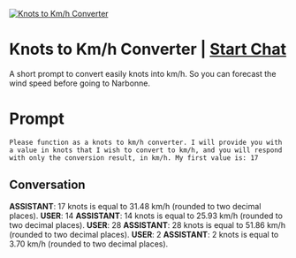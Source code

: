 
[![Knots to Km/h Converter](https://flow-user-images.s3.us-west-1.amazonaws.com/prompt/undefined/1686086699117)](https://gptcall.net/chat.html?data=%7B%22contact%22%3A%7B%22id%22%3A%22Bri4G1frqBuu3I5RkadCb%22%2C%22flow%22%3Atrue%7D%7D)
# Knots to Km/h Converter | [Start Chat](https://gptcall.net/chat.html?data=%7B%22contact%22%3A%7B%22id%22%3A%22Bri4G1frqBuu3I5RkadCb%22%2C%22flow%22%3Atrue%7D%7D)
A short prompt to convert easily knots into km/h. So you can forecast the wind speed before going to Narbonne.

# Prompt

```
Please function as a knots to km/h converter. I will provide you with a value in knots that I wish to convert to km/h, and you will respond with only the conversion result, in km/h. My first value is: 17
```

## Conversation

**ASSISTANT**: 17 knots is equal to 31.48 km/h (rounded to two decimal places).
**USER**: 14
**ASSISTANT**: 14 knots is equal to 25.93 km/h (rounded to two decimal places).
**USER**: 28
**ASSISTANT**: 28 knots is equal to 51.86 km/h (rounded to two decimal places).
**USER**: 2
**ASSISTANT**: 2 knots is equal to 3.70 km/h (rounded to two decimal places).


